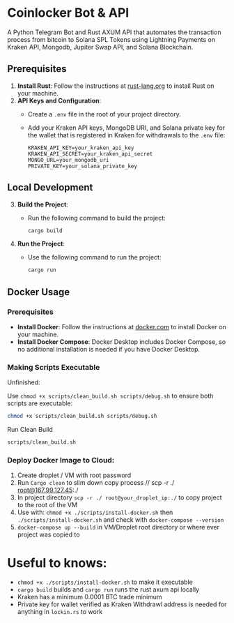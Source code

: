 # Coinlocker Bot & API

A Python Telegram Bot and Rust AXUM API that automates the transaction process from bitcoin to Solana SPL Tokens using Lightning Payments on Kraken API, Mongodb, Jupiter Swap API, and Solana Blockchain.

## Prerequisites

1. **Install Rust**: Follow the instructions at [rust-lang.org](https://www.rust-lang.org/tools/install) to install Rust on your machine.
2. **API Keys and Configuration**:
   - Create a `.env` file in the root of your project directory.
   - Add your Kraken API keys, MongoDB URI, and Solana private key for the wallet that is registered in Kraken for withdrawals to the `.env` file:

     ```env
     KRAKEN_API_KEY=your_kraken_api_key
     KRAKEN_API_SECRET=your_kraken_api_secret
     MONGO_URL=your_mongodb_uri
     PRIVATE_KEY=your_solana_private_key
     ```

## Local Development

3. **Build the Project**:
   - Run the following command to build the project:

     ```sh
     cargo build
     ```

4. **Run the Project**:
   - Use the following command to run the project:

     ```sh
     cargo run
     ```

## Docker Usage

### Prerequisites

- **Install Docker**: Follow the instructions at [docker.com](https://www.docker.com/products/docker-desktop) to install Docker on your machine.
- **Install Docker Compose**: Docker Desktop includes Docker Compose, so no additional installation is needed if you have Docker Desktop.

### Making Scripts Executable

Unfinished:

Use `chmod +x scripts/clean_build.sh scripts/debug.sh` to ensure both scripts are executable:

```sh
chmod +x scripts/clean_build.sh scripts/debug.sh
```

Run Clean Build

```sh
scripts/clean_build.sh
```

### Deploy Docker Image to Cloud:

1. Create droplet / VM with root password
2. Run `Cargo clean` to slim down copy process
// scp -r ./ root@167.99.127.45:./  
3. In project directory `scp -r ./ root@your_droplet_ip:./` to copy project to the root of the VM
4. Use with: `chmod +x ./scripts/install-docker.sh` then `./scripts/install-docker.sh` and check with `docker-compose --version`
5. `docker-compose up --build` in VM/Droplet root directory or where ever project was copied to

# Useful to knows:
- `chmod +x ./scripts/install-docker.sh` to make it executable
- `cargo build` builds and `cargo run` runs the rust axum api locally
- Kraken has a minimum 0.0001 BTC trade minimum
- Private key for wallet verified as Kraken Withdrawl address is needed for anything in `lockin.rs` to work